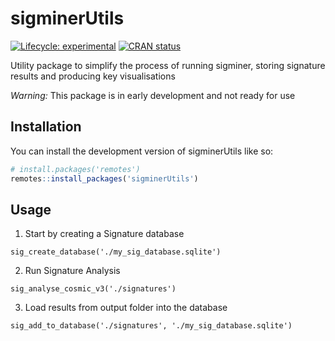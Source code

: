 
<!-- README.md is generated from README.Rmd. Please edit that file -->

# sigminerUtils

<!-- badges: start -->

[![Lifecycle:
experimental](https://img.shields.io/badge/lifecycle-experimental-orange.svg)](https://lifecycle.r-lib.org/articles/stages.html#experimental)
[![CRAN
status](https://www.r-pkg.org/badges/version/sigminerUtils)](https://CRAN.R-project.org/package=sigminerUtils)
<!-- badges: end -->

Utility package to simplify the process of running sigminer, storing
signature results and producing key visualisations

*Warning:* This package is in early development and not ready for use

## Installation

You can install the development version of sigminerUtils like so:

``` r
# install.packages('remotes')
remotes::install_packages('sigminerUtils')
```

## Usage

1.  Start by creating a Signature database

`sig_create_database('./my_sig_database.sqlite')`

2.  Run Signature Analysis

`sig_analyse_cosmic_v3('./signatures')`

3.  Load results from output folder into the database

`sig_add_to_database('./signatures', './my_sig_database.sqlite')`
